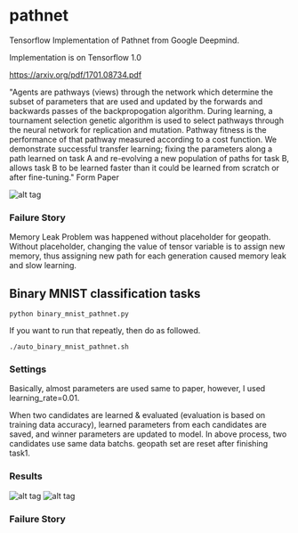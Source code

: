 pathnet
===========

Tensorflow Implementation of Pathnet from Google Deepmind.

Implementation is on Tensorflow 1.0

https://arxiv.org/pdf/1701.08734.pdf

"Agents are pathways (views) through the network which determine the subset of parameters that are used and updated by the forwards and backwards passes of the backpropogation algorithm. During learning, a tournament selection genetic algorithm is used to select pathways through the neural network for replication and mutation. Pathway fitness is the performance of that pathway measured according to a cost function. We demonstrate successful transfer learning; fixing the parameters along a path learned on task A and re-evolving a new population of paths for task B, allows task B to be learned faster than it could be learned from scratch or after fine-tuning."
Form Paper

![alt tag](https://github.com/jaesik817/pathnet/blob/master/figures/pathnet.PNG)

### Failure Story

Memory Leak Problem was happened without placeholder for geopath. Without placeholder, changing the value of tensor variable is to assign new memory, thus assigning new path for each generation caused memory leak and slow learning.

Binary MNIST classification tasks
-------------------

`
python binary_mnist_pathnet.py 
`

If you want to run that repeatly, then do as followed.

`
./auto_binary_mnist_pathnet.sh
`

### Settings

Basically, almost parameters are used same to paper, however, I used learning_rate=0.01.

When two candidates are learned & evaluated (evaluation is based on training data accuracy), learned parameters from each candidates are saved, and winner parameters are updated to model.
In above process, two candidates use same data batchs.
geopath set are reset after finishing task1.

### Results
![alt tag](https://github.com/jaesik817/pathnet/blob/master/figures/binary_mnist_1vs2.PNG) ![alt tag](https://github.com/jaesik817/pathnet/blob/master/figures/binary_mnist_1vs3.PNG)

### Failure Story

